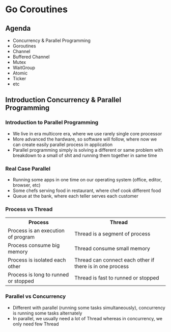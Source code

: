 # Go Coroutines

## Agenda
- Concurrency & Parallel Programming
- Goroutines
- Channel
- Buffered Channel
- Mutex
- WaitGroup
- Atomic
- Ticker
- etc

## Introduction Concurrency & Parallel Programming

### Introduction to Parallel Programming
- We live in era multicore era, where we use rarely single core processor
- More advanced the hardware, so software will follow, where now we can create easily parallel process in application
- Parallel programming simply is solving a different or same problem with breakdown to a small of shit and running them together in same time

### Real Case Parallel
- Running some apps in one time on our operating system (office, editor, browser, etc)
- Some chefs serving food in restaurant, where chef cook different food
- Queue at the bank, where each teller serves each customer

### Process vs Thread
<table>
    <tr>
        <th>Process</th>
        <th>Thread</th>
    </tr>
    <tr>
        <td>Process is an execution of program</td>
        <td>Thread is a segment of process</td>
    </tr>
    <tr>
        <td>Process consume big memory</td>
        <td>Thread consume small memory</td>
    </tr>
    <tr>
        <td>Process is isolated each other</td>
        <td>Thread can connect each other if there is in one process</td>
    </tr>
    <tr>
        <td>Process is long to runned or stopped</td>
        <td>Thread is fast to runned or stopped</td>
    </tr>
</table>

### Parallel vs Concurrency
- Different with parallel (running some tasks simultaneously), concurrency is running some tasks alternately
- In parallel, we usually need a lot of Thread whereas in concurrency, we only need few Thread  
